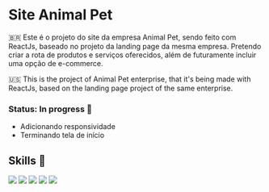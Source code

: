# Site Animal Pet

🇧🇷 Este é o projeto do site da empresa Animal Pet, sendo feito com ReactJs, baseado no projeto da landing page da mesma empresa. Pretendo criar a rota de produtos e serviços oferecidos, além de futuramente incluir uma opção de e-commerce.

🇺🇸 This is the project of Animal Pet enterprise, that it's being made with ReactJs, based on the landing page project of the same enterprise. 

### Status: In progress 🚧
- Adicionando responsividade
- Terminando tela de início

## Skills 🧰
<img src="https://img.shields.io/badge/HTML5-E34F26?style=for-the-badge&logo=html5&logoColor=white">  <img src="https://img.shields.io/badge/CSS3-1572B6?style=for-the-badge&logo=css3&logoColor=white">   <img src="https://img.shields.io/badge/TypeScript-007ACC?style=for-the-badge&logo=typescript&logoColor=white">  <img src="https://img.shields.io/badge/React-20232A?style=for-the-badge&logo=react&logoColor=61DAFB"/> <img src="https://img.shields.io/badge/React_Router-CA4245?style=for-the-badge&logo=react-router&logoColor=white" />
